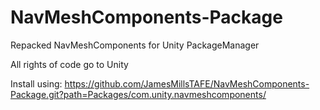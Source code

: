 # NavMeshComponents-Package
Repacked NavMeshComponents for Unity PackageManager

All rights of code go to Unity

Install using: https://github.com/JamesMillsTAFE/NavMeshComponents-Package.git?path=Packages/com.unity.navmeshcomponents/
